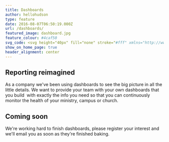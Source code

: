 ```yaml
---
title: Dashboards
author: hellohudson
type: feature
date: 2016-08-07T06:50:19.000Z
url: /dashboards/
featured_image: dashboard.jpg
feature_colour: #4caf50
svg_code: <svg height="40px" fill="none" stroke="#fff" xmlns="http://www.w3.org/2000/svg" viewBox="0 0 24 24"><g fill="none" stroke="#fff" stroke-linejoin="round" stroke-miterlimit="10"><g stroke-linecap="round"><path d="M23.5 20.5c0 1.104-.895 2-2 2h-19c-1.104 0-2-.896-2-2v-17c0-1.104.896-2 2-2h19c1.105 0 2 .896 2 2v17zM.5 6.5h23"/><circle cx="4" cy="4" r=".5"/><circle cx="7" cy="4" r=".5"/><circle cx="10" cy="4" r=".5"/></g><circle stroke-linecap="round" cx="8" cy="14.5" r="5"/><path stroke-linecap="round" d="M10.82 10.372L8 14.5l3.205 3.837M8 14.5H3"/><path d="M15 10.5h6M15 13.5h6M15 16.5h6"/></g></svg>
show_on_home_page: true
header_alignment: center
---
```


## Reporting reimagined

As a company we've been using dashboards to see the big picture in all the little details. We want to provide your team with your own dashboards that you build  with exactly the info you need so that you can continuously monitor the health of your ministry, campus or church.

## Coming soon

We're working hard to finish dashboards, please register your interest and we'll email you as soon as they're finished baking.

<div id="ucare-embed-661505" style="max-width:600px;margin:0 auto"></div>
<script src="https://crm.ucareapp.com/Scripts/ucare.embed.js"></script>
<script>
(function(){
UCareEmbed("ucare-embed-661505", "https://crm.ucareapp.com", "/forms/12/embed", "https://ucarehq.com/features/forms-and-surveys/styles.css");
})();</script>